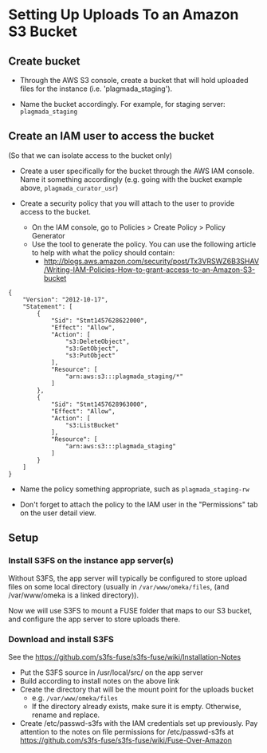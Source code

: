 # Setting Up Uploads To an Amazon S3 Bucket

## Create bucket

* Through the AWS S3 console, create a bucket that will hold uploaded files for the instance (i.e. 'plagmada_staging'). 

* Name the bucket accordingly. For example, for staging server: `plagmada_staging`

## Create an IAM user to access the bucket

(So that we can isolate access to the bucket only)

* Create a user specifically for the bucket through the AWS IAM console. Name it something accordingly (e.g. going with the bucket example above, `plagmada_curator_usr`)

* Create a security policy that you will attach to the user to provide access to the bucket. 
    - On the IAM console, go to Policies > Create Policy > Policy Generator
    - Use the tool to generate the policy. You can use the following article to help with what the policy should contain:
        + http://blogs.aws.amazon.com/security/post/Tx3VRSWZ6B3SHAV/Writing-IAM-Policies-How-to-grant-access-to-an-Amazon-S3-bucket

```
{
    "Version": "2012-10-17",
    "Statement": [
        {
            "Sid": "Stmt1457628622000",
            "Effect": "Allow",
            "Action": [
                "s3:DeleteObject",
                "s3:GetObject",
                "s3:PutObject"
            ],
            "Resource": [
                "arn:aws:s3:::plagmada_staging/*"
            ]
        },
        {
            "Sid": "Stmt1457628963000",
            "Effect": "Allow",
            "Action": [
                "s3:ListBucket"
            ],
            "Resource": [
                "arn:aws:s3:::plagmada_staging"
            ]
        }
    ]
}
```

* Name the policy something appropriate, such as `plagmada_staging-rw`

* Don't forget to attach the policy to the IAM user in the "Permissions" tab on the user detail view.

## Setup

### Install S3FS on the instance app server(s)

Without S3FS, the app server will typically be configured to store upload files on some local directory (usually in `/var/www/omeka/files`, (and /var/www/omeka is a linked directory)).

Now we will use S3FS to mount a FUSE folder that maps to our S3 bucket, and configure the app server to store uploads there.

### Download and install S3FS

See the https://github.com/s3fs-fuse/s3fs-fuse/wiki/Installation-Notes

* Put the S3FS source in /usr/local/src/ on the app server
* Build according to install notes on the above link
* Create the directory that will be the mount point for the uploads bucket
    - e.g. `/var/www/omeka/files`
    - If the directory already exists, make sure it is empty. Otherwise, rename and replace.
* Create /etc/passwd-s3fs with the IAM credentials set up previously. Pay attention to the notes on file permissions for /etc/passwd-s3fs at https://github.com/s3fs-fuse/s3fs-fuse/wiki/Fuse-Over-Amazon
